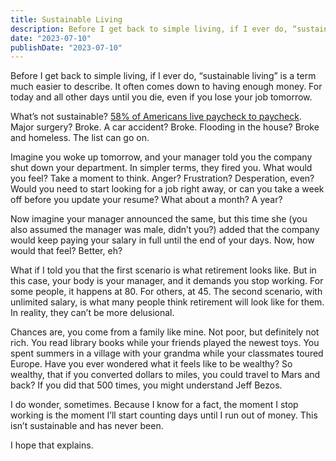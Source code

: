 ```yaml
---
title: Sustainable Living
description: Before I get back to simple living, if I ever do, “sustainable living” is a term much easier to describe. It often comes down to having enough money. For today and all other days until you die, even if you lose your job tomorrow.
date: "2023-07-10"
publishDate: "2023-07-10"
---
```


Before I get back to simple living, if I ever do, “sustainable living” is a term much easier to describe. It often comes down to having enough money. For today and all other days until you die, even if you lose your job tomorrow.

What’s not sustainable? <a href="https://www.cnbc.com/2023/04/11/58percent-of-americans-are-living-paycheck-to-paycheck-cnbc-survey-reveals.html" target="_blank">58% of Americans live paycheck to paycheck</a>. Major surgery? Broke. A car accident? Broke. Flooding in the house? Broke and homeless. The list can go on.

Imagine you woke up tomorrow, and your manager told you the company shut down your department. In simpler terms, they fired you. What would you feel? Take a moment to think. Anger? Frustration? Desperation, even? Would you need to start looking for a job right away, or can you take a week off before you update your resume? What about a month? A year?

Now imagine your manager announced the same, but this time she (you also assumed the manager was male, didn’t you?) added that the company would keep paying your salary in full until the end of your days. Now, how would that feel? Better, eh?

What if I told you that the first scenario is what retirement looks like. But in this case, your body is your manager, and it demands you stop working. For some people, it happens at 80. For others, at 45. The second scenario, with unlimited salary, is what many people think retirement will look like for them. In reality, they can’t be more delusional.

Chances are, you come from a family like mine. Not poor, but definitely not rich. You read library books while your friends played the newest toys. You spent summers in a village with your grandma while your classmates toured Europe. Have you ever wondered what it feels like to be wealthy? So wealthy, that if you converted dollars to miles, you could travel to Mars and back? If you did that 500 times, you might understand Jeff Bezos.

I do wonder, sometimes. Because I know for a fact, the moment I stop working is the moment I’ll start counting days until I run out of money. This isn’t sustainable and has never been.

I hope that explains.
